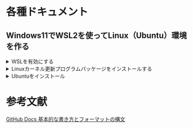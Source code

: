 # 各種ドキュメント

## Windows11でWSL2を使ってLinux（Ubuntu）環境を作る
<details>
<summary>WSLを有効にする</summary>

### WSLを有効にする

1. 「スタートボタン」をクリックします。
2. 検索窓に「コントロール」または「control」と入力します。
3. 検索結果に表示された「コントロールパネル」を選択します。
4. 「プログラム」を選択します。
5. 「Windowsの機能の有効化または無効化」を選択し下記を有効にします。
  
  - Linux用Windowsサブシステム
  - Windowsハイパーバイザープラットフォーム
  - 仮想マシンプラットフォーム

  <img src="/img/Enabling_or_Disabling_in_Windows.png">
  
6. インストール完了後「今すぐ再起動」を選択します。
</details>

<details>
<summary>Linuxカーネル更新プログラムパッケージをインストールする</summary>

### Linuxカーネル更新プログラムパッケージをインストールする

1. 最新のパッケージをダウンロードします。
   
   https://wslstorestorage.blob.core.windows.net/wslblob/wsl_update_x64.msi
2. 更新プログラムを実行します。
3. 管理者権限のアクセスを求めるメッセージが表示されたら、「はい」を選択してインストールを実行します。

</details>

<details>
<summary>Ubuntuをインストール</summary>

### Ubuntuをインストール

1. Microsoft Storeで「Ubuntu」を検索します。
2. 最新バージョンの「Ubuntu 24.04 LTS」などをインストールします。
> バージョンの記載がない「Ubuntu」は、LTSがリリースされる度に自動でアップデートされていくようなので、環境に影響がでる可能性があります。
3. Ubuntuを起動し、セットアップを完了します。
> ユーザー名/パスワードに任意の値を設定します。
4. Windows PowerSellで以下を実行します。

``` 
wsl -l -v
```

```
    NAME              STATE           VERSION
  * docker-desktop    Running         2
    Ubuntu-24.04      Running         2
```

5. Windows PowerShellで以下を実行し、DNSサーバーのIPアドレスを確認します。
```
ipconfig /all
```

```
  DNS サーバー. . . . . . . . . . . . .: ***.***.***.***
```

6. Ubuntuのコマンドでresolv.confをDNSサーバーのIPアドレスに書き換えます。
```
vi /etc/resolv.conf
```
```
  ---------------------------
  nameserver ***.***.***.***
  ---------------------------
```

7. WSL2の設定は完了です。
</details>



# 参考文献
[GitHub Docs 基本的な書き方とフォーマットの構文](https://docs.github.com/ja/get-started/writing-on-github/getting-started-with-writing-and-formatting-on-github/basic-writing-and-formatting-syntax)
